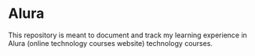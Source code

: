 # Alura

This repository is meant to document and track my learning experience in Alura (online technology courses website) technology courses.
